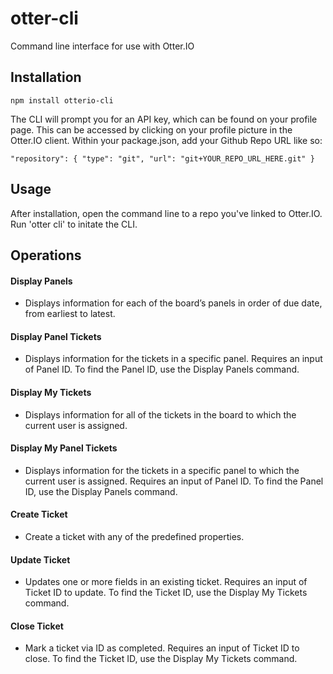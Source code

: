 # otter-cli
Command line interface for use with Otter.IO

## Installation

`npm install otterio-cli`

The CLI will prompt you for an API key, which can be found on your profile page. 
This can be accessed by clicking on your profile picture in the Otter.IO client.
Within your package.json, add your Github Repo URL like so:

`"repository": {
  "type": "git",
  "url": "git+YOUR_REPO_URL_HERE.git"
}`

## Usage
  After installation, open the command line to a repo you've linked to Otter.IO. Run 'otter cli' to initate the CLI.

## Operations

#### Display Panels
- Displays information for each of the board’s panels in order of due date, from earliest to latest.

#### Display Panel Tickets
- Displays information for the tickets in a specific panel. Requires an input of Panel ID. To find the Panel ID, use the Display Panels command.

#### Display My Tickets
- Displays information for all of the tickets in the board to which the current user is assigned.

#### Display My Panel Tickets
- Displays information for the tickets in a specific panel to which the current user is assigned. Requires an input of Panel ID. To find the Panel ID, use the Display Panels command.

#### Create Ticket
- Create a ticket with any of the predefined properties.

#### Update Ticket
- Updates one or more fields in an existing ticket. Requires an input of Ticket ID to update. To find the Ticket ID, use the Display My Tickets command.

#### Close Ticket
- Mark a ticket via ID as completed. Requires an input of Ticket ID to close. To find the Ticket ID, use the Display My Tickets command.



